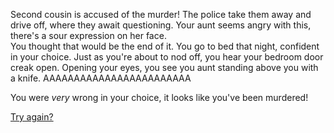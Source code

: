 Second cousin is accused of the murder! The police take them away and drive off, where they await questioning. Your aunt seems angry with this, there's a sour expression on her face.   
You thought that would be the end of it. You go to bed that night, confident in your choice. Just as you're about to nod off, you hear your bedroom door creak open. Opening your eyes, you see you aunt standing above you with a knife. AAAAAAAAAAAAAAAAAAAAAAAA   

You were *very* wrong in your choice, it looks like you've been murdered!   

[Try again?](../README.md)